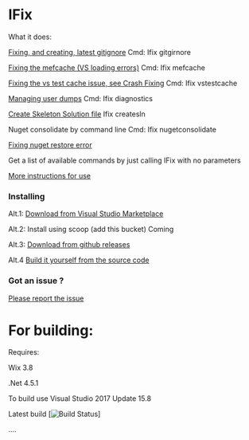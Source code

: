 IFix
====



What it does:

[Fixing, and creating, latest gitignore](http://hermit.no/fixing-up-visual-studio-rsquo-s-gitignore-using-ifix/)    Cmd:  Ifix gitgirnore

[Fixing the mefcache (VS loading errors)](http://hermit.no/how-to-fix-visual-studio-loading-errors-using-ifix/)  Cmd: Ifix mefcache

[Fixing the vs test cache issue, see Crash Fixing](http://hermit.no/how-to-resolve-cases-of-visual-studio-no-tests-appearing/)  Cmd: Ifix vstestcache

[Managing user dumps](http://hermit.no/managing-userdumps-using-ifix/)  Cmd:  Ifix  diagnostics

[Create Skeleton Solution file](http://hermit.no/ifix-create-solution-skeleton-file/)  Ifix createsln

Nuget consolidate by command line     Cmd:  Ifix nugetconsolidate

[Fixing nuget restore error](http://hermit.no/converting-projects-to-use-automatic-nuget-restore-using-ifix/)  




Get a list of available commands by just calling IFix with no parameters

[More instructions for use](https://github.com/OsirisTerje/IFix/wiki)



### Installing

Alt.1:  [Download from Visual Studio Marketplace](http://visualstudiogallery.msdn.microsoft.com/b8ba97b0-bb89-4c21-a1e2-53ef335fd9cb)

Alt.2:  Install using scoop  (add this bucket)   Coming

Alt.3:  [Download from github releases](https://github.com/OsirisTerje/IFix/releases)

Alt.4   [Build it yourself from the source code](https://github.com/OsirisTerje/IFix)



### Got an issue ?

[Please report the issue](https://github.com/OsirisTerje/IFix/issues)


# For building:

Requires: 

Wix 3.8

.Net 4.5.1

To build use Visual Studio 2017 Update 15.8

Latest build
[![Build Status](https://terjedemo.visualstudio.com/_apis/public/build/definitions/1c2183f6-7be6-4865-a8a1-5de2b16cf629/13/badge)]

....
